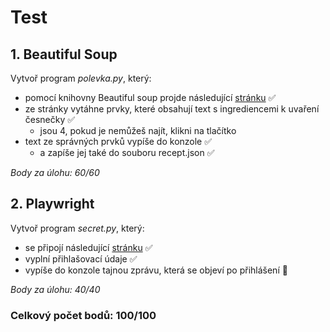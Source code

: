 # Test

## 1. Beautiful Soup

Vytvoř program _polevka.py_, který:

-   pomocí knihovny Beautiful soup projde následující [stránku](<[url](https://js-trebesin.github.io/bsoup-exam/)>) ✅
-   ze stránky vytáhne prvky, které obsahují text s ingrediencemi k uvaření česnečky ✅
    -   jsou 4, pokud je nemůžeš najít, klikni na tlačítko
-   text ze správných prvků vypíše do konzole ✅
    -   a zapíše jej také do souboru recept.json ✅

_Body za úlohu: 60/60_

## 2. Playwright

Vytvoř program _secret.py_, který:

-   se připojí následující [stránku](<[url](https://js-trebesin.github.io/playwright-exam/)>) ✅
-   vyplní přihlašovací údaje ✅
-   vypíše do konzole tajnou zprávu, která se objeví po přihlášení 🚩

_Body za úlohu: 40/40_

### Celkový počet bodů: 100/100

